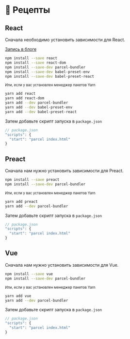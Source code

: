 # 🍰 Рецепты

## React

Сначала необходимо установить зависимости для React.

[Запись в блоге](http://blog.jakoblind.no/react-parcel/)

```bash
npm install --save react
npm install --save react-dom
npm install --save-dev parcel-bundler
npm install --save-dev babel-preset-env
npm install --save-dev babel-preset-react
```

<sub>Или, если у вас установлен менеджер пакетов Yarn</sub>

```bash
yarn add react
yarn add react-dom
yarn add --dev parcel-bundler
yarn add --dev babel-preset-env
yarn add --dev babel-preset-react
```

Затем добавьте скрипт запуска в `package.json`

```javascript
// package.json
"scripts": {
  "start": "parcel index.html"
}
```

## Preact

Сначала нам нужно установить зависимости для Preact.

```bash
npm install --save preact
npm install --save-dev parcel-bundler
```

<sub>Или, если у вас установлен менеджер пакетов Yarn</sub>

```bash
yarn add preact
yarn add --dev parcel-bundler
```

Затем добавьте скрипт запуска в `package.json`

```javascript
// package.json
"scripts": {
  "start": "parcel index.html"
}
```

## Vue

Сначала нам нужно установить зависимости для Vue.

```bash
npm install --save vue
npm install --save-dev parcel-bundler
```

<sub>Или, если у вас установлен менеджер пакетов Yarn</sub>

```bash
yarn add vue
yarn add --dev parcel-bundler
```

Затем добавьте скрипт запуска в `package.json`

```javascript
// package.json
"scripts": {
  "start": "parcel index.html"
}
```
